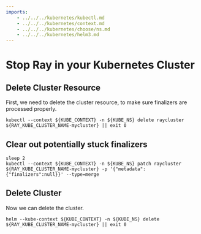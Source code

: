 ```yaml
---
imports:
    - ../../../kubernetes/kubectl.md
    - ../../../kubernetes/context.md
    - ../../../kubernetes/choose/ns.md
    - ../../../kubernetes/helm3.md
---
```


# Stop Ray in your Kubernetes Cluster

## Delete Cluster Resource

First, we need to delete the cluster resource, to make sure finalizers
are processed properly.

```shell
kubectl --context ${KUBE_CONTEXT} -n ${KUBE_NS} delete raycluster ${RAY_KUBE_CLUSTER_NAME-mycluster} || exit 0
```

## Clear out potentially stuck finalizers

```shell
sleep 2
kubectl --context ${KUBE_CONTEXT} -n ${KUBE_NS} patch raycluster ${RAY_KUBE_CLUSTER_NAME-mycluster} -p '{"metadata":{"finalizers":null}}' --type=merge
```

## Delete Cluster

Now we can delete the cluster.

```shell
helm --kube-context ${KUBE_CONTEXT} -n ${KUBE_NS} delete ${RAY_KUBE_CLUSTER_NAME-mycluster} || exit 0
```
